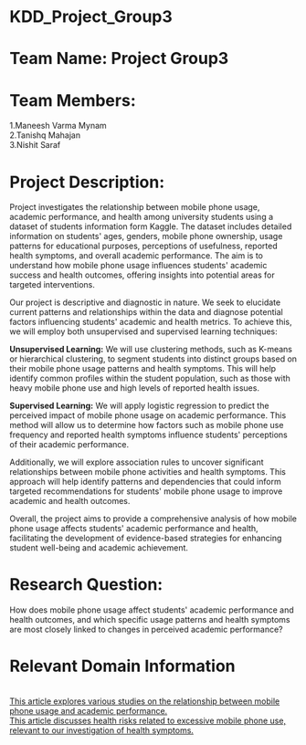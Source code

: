 # KDD_Project_Group3
# Team Name: Project Group3
# Team Members: 
1.Maneesh Varma Mynam<br>
2.Tanishq Mahajan<br>
3.Nishit Saraf<br>

# Project Description:
Project investigates the relationship between mobile phone usage, academic performance, and health among university students using a dataset of students information form Kaggle. The dataset includes detailed information on students' ages, genders, mobile phone ownership, usage patterns for educational purposes, perceptions of usefulness, reported health symptoms, and overall academic performance. The aim is to understand how mobile phone usage influences students' academic success and health outcomes, offering insights into potential areas for targeted interventions.

Our project is descriptive and diagnostic in nature. We seek to elucidate current patterns and relationships within the data and diagnose potential factors influencing students' academic and health metrics. To achieve this, we will employ both unsupervised and supervised learning techniques:

<b>Unsupervised Learning:</b> We will use clustering methods, such as K-means or hierarchical clustering, to segment students into distinct groups based on their mobile phone usage patterns and health symptoms. This will help identify common profiles within the student population, such as those with heavy mobile phone use and high levels of reported health issues.

<b>Supervised Learning:</b> We will apply logistic regression to predict the perceived impact of mobile phone usage on academic performance. This method will allow us to determine how factors such as mobile phone use frequency and reported health symptoms influence students' perceptions of their academic performance.

Additionally, we will explore association rules to uncover significant relationships between mobile phone activities and health symptoms. This approach will help identify patterns and dependencies that could inform targeted recommendations for students' mobile phone usage to improve academic and health outcomes.

Overall, the project aims to provide a comprehensive analysis of how mobile phone usage affects students' academic performance and health, facilitating the development of evidence-based strategies for enhancing student well-being and academic achievement.

# Research Question: 
How does mobile phone usage affect students' academic performance and health outcomes, and which specific usage patterns and health symptoms are most closely linked to changes in perceived academic performance?

# Relevant Domain Information
<a href=The Impact of Mobile Phone Usage on Academic Performance ><br>
This article explores various studies on the relationship between mobile phone usage and academic performance.
<a href=Health Risks Associated with Excessive Mobile Phone Use ><br>
This article discusses health risks related to excessive mobile phone use, relevant to our investigation of health symptoms.

